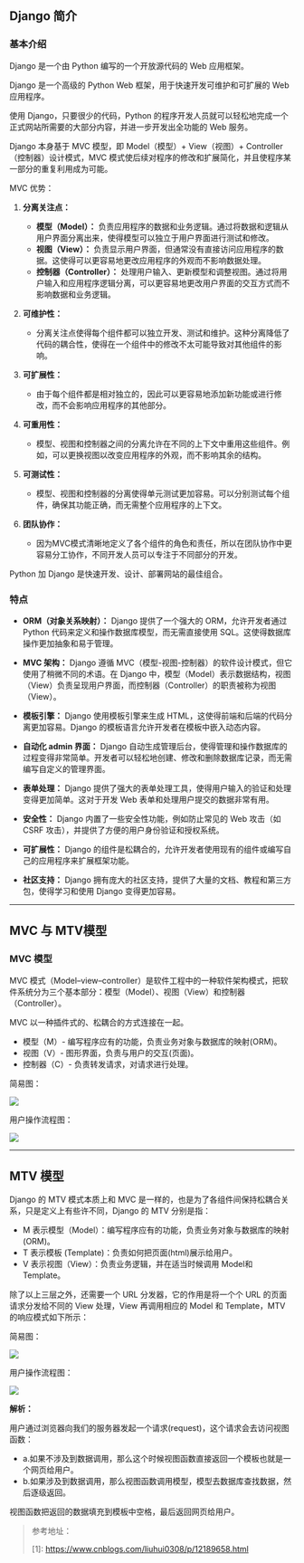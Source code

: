 ## Django 简介

### 基本介绍

Django 是一个由 Python 编写的一个开放源代码的 Web 应用框架。

Django 是一个高级的 Python Web 框架，用于快速开发可维护和可扩展的 Web 应用程序。

使用 Django，只要很少的代码，Python 的程序开发人员就可以轻松地完成一个正式网站所需要的大部分内容，并进一步开发出全功能的 Web 服务。

Django 本身基于 MVC 模型，即 Model（模型）+ View（视图）+ Controller（控制器）设计模式，MVC 模式使后续对程序的修改和扩展简化，并且使程序某一部分的重复利用成为可能。

MVC 优势：

1.  **分离关注点：**
    
    +   **模型（Model）：** 负责应用程序的数据和业务逻辑。通过将数据和逻辑从用户界面分离出来，使得模型可以独立于用户界面进行测试和修改。
    +   **视图（View）：** 负责显示用户界面，但通常没有直接访问应用程序的数据。这使得可以更容易地更改应用程序的外观而不影响数据处理。
    +   **控制器（Controller）：** 处理用户输入、更新模型和调整视图。通过将用户输入和应用程序逻辑分离，可以更容易地更改用户界面的交互方式而不影响数据和业务逻辑。
2.  **可维护性：**
    
    +   分离关注点使得每个组件都可以独立开发、测试和维护。这种分离降低了代码的耦合性，使得在一个组件中的修改不太可能导致对其他组件的影响。
3.  **可扩展性：**
    
    +   由于每个组件都是相对独立的，因此可以更容易地添加新功能或进行修改，而不会影响应用程序的其他部分。
4.  **可重用性：**
    
    +   模型、视图和控制器之间的分离允许在不同的上下文中重用这些组件。例如，可以更换视图以改变应用程序的外观，而不影响其余的结构。
5.  **可测试性：**
    
    +   模型、视图和控制器的分离使得单元测试更加容易。可以分别测试每个组件，确保其功能正确，而无需整个应用程序的上下文。
6.  **团队协作：**
    
    +   因为MVC模式清晰地定义了各个组件的角色和责任，所以在团队协作中更容易分工协作，不同开发人员可以专注于不同部分的开发。

Python 加 Django 是快速开发、设计、部署网站的最佳组合。

### 特点

+   **ORM（对象关系映射）：** Django 提供了一个强大的 ORM，允许开发者通过 Python 代码来定义和操作数据库模型，而无需直接使用 SQL。这使得数据库操作更加抽象和易于管理。
    
+   **MVC 架构：** Django 遵循 MVC（模型-视图-控制器）的软件设计模式，但它使用了稍微不同的术语。在 Django 中，模型（Model）表示数据结构，视图（View）负责呈现用户界面，而控制器（Controller）的职责被称为视图（View）。
    
+   **模板引擎：** Django 使用模板引擎来生成 HTML，这使得前端和后端的代码分离更加容易。Django 的模板语言允许开发者在模板中嵌入动态内容。
    
+   **自动化 admin 界面：** Django 自动生成管理后台，使得管理和操作数据库的过程变得非常简单。开发者可以轻松地创建、修改和删除数据库记录，而无需编写自定义的管理界面。
    
+   **表单处理：** Django 提供了强大的表单处理工具，使得用户输入的验证和处理变得更加简单。这对于开发 Web 表单和处理用户提交的数据非常有用。
    
+   **安全性：** Django 内置了一些安全性功能，例如防止常见的 Web 攻击（如 CSRF 攻击），并提供了方便的用户身份验证和授权系统。
    
+   **可扩展性：** Django 的组件是松耦合的，允许开发者使用现有的组件或编写自己的应用程序来扩展框架功能。
    
+   **社区支持：** Django 拥有庞大的社区支持，提供了大量的文档、教程和第三方包，使得学习和使用 Django 变得更加容易。
    

* * *

## MVC 与 MTV模型

### MVC 模型

MVC 模式（Model–view–controller）是软件工程中的一种软件架构模式，把软件系统分为三个基本部分：模型（Model）、视图（View）和控制器（Controller）。

MVC 以一种插件式的、松耦合的方式连接在一起。

+   模型（M）- 编写程序应有的功能，负责业务对象与数据库的映射(ORM)。
+   视图（V）- 图形界面，负责与用户的交互(页面)。
+   控制器（C）- 负责转发请求，对请求进行处理。

简易图：

![](https://www.runoob.com/wp-content/uploads/2020/05/ModelViewControllerDiagramZh.png)

用户操作流程图：

![](https://www.runoob.com/wp-content/uploads/2020/05/1589776521-2356-JxrlTyMyPgYnQpOV.png)

* * *

## MTV 模型

Django 的 MTV 模式本质上和 MVC 是一样的，也是为了各组件间保持松耦合关系，只是定义上有些许不同，Django 的 MTV 分别是指：

+   M 表示模型（Model）：编写程序应有的功能，负责业务对象与数据库的映射(ORM)。
+   T 表示模板 (Template)：负责如何把页面(html)展示给用户。
+   V 表示视图（View）：负责业务逻辑，并在适当时候调用 Model和 Template。

除了以上三层之外，还需要一个 URL 分发器，它的作用是将一个个 URL 的页面请求分发给不同的 View 处理，View 再调用相应的 Model 和 Template，MTV 的响应模式如下所示：

简易图：

![](https://www.runoob.com/wp-content/uploads/2020/05/MTV-Diagram.png)

用户操作流程图：

![](https://www.runoob.com/wp-content/uploads/2020/05/1589777036-2760-fs1oSv4dOWAwC5yW.png)

**解析：**

用户通过浏览器向我们的服务器发起一个请求(request)，这个请求会去访问视图函数：

+   a.如果不涉及到数据调用，那么这个时候视图函数直接返回一个模板也就是一个网页给用户。
+   b.如果涉及到数据调用，那么视图函数调用模型，模型去数据库查找数据，然后逐级返回。

视图函数把返回的数据填充到模板中空格，最后返回网页给用户。

> 参考地址：
>
> \[1\]: https://www.cnblogs.com/liuhui0308/p/12189658.html
